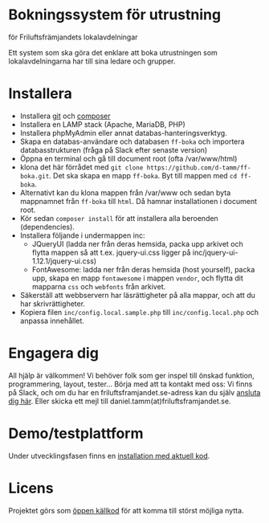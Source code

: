 # Bokningssystem för utrustning
för Friluftsfrämjandets lokalavdelningar

Ett system som ska göra det enklare att boka utrustningen som lokalavdelningarna har till sina ledare och grupper.

# Installera
* Installera [git](https://readwrite.com/2013/09/30/understanding-github-a-journey-for-beginners-part-1/) och [composer](https://getcomposer.org)
* Installera en LAMP stack (Apache, MariaDB, PHP)
* Installera phpMyAdmin eller annat databas-hanteringsverktyg.
* Skapa en databas-användare och databasen `ff-boka` och importera databasstrukturen (fråga på Slack efter senaste version)
* Öppna en terminal och gå till document root (ofta /var/www/html)
* klona det här förrådet med `git clone https://github.com/d-tamm/ff-boka.git`. Det ska skapa en mapp `ff-boka`. Byt till mappen med `cd ff-boka`.
* Alternativt kan du klona mappen från /var/www och sedan byta mappnamnet från `ff-boka` till `html`. Då hamnar installationen i document root.
* Kör sedan `composer install` för att installera alla beroenden (dependencies).
* Installera följande i undermappen inc:
  * JQueryUI (ladda ner från deras hemsida, packa upp arkivet och flytta mappen så att t.ex. jquery-ui.css ligger på inc/jquery-ui-1.12.1/jquery-ui.css)
  * FontAwesome: ladda ner från deras hemsida (host yourself), packa upp, skapa en mapp `fontawesome` i mappen `vendor`, och flytta dit mapparna `css` och `webfonts` från arkivet.
* Säkerställ att webbservern har läsrättigheter på alla mappar, och att du har skrivrättigheter.
* Kopiera filen `inc/config.local.sample.php` till `inc/config.local.php` och anpassa innehållet.

# Engagera dig
All hjälp är välkommen! Vi behöver folk som ger inspel till önskad funktion, programmering, layout, tester...
Börja med att ta kontakt med oss: Vi finns på Slack, och om du har en friluftsframjandet.se-adress kan du själv [ansluta dig här](https://join.slack.com/t/ff-boka/signup). Eller skicka ett mejl till daniel.tamm(at)friluftsframjandet.se.

# Demo/testplattform
Under utvecklingsfasen finns en [installation med aktuell kod](https://boka.tamm-tamm.de).

# Licens
Projektet görs som [öppen källkod](LICENSE) för att komma till störst möjliga nytta.
